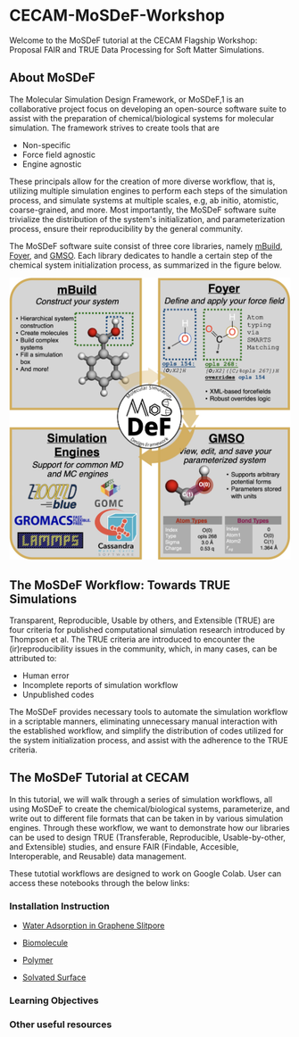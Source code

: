 # CECAM-MoSDeF-Workshop
Welcome to the MoSDeF tutorial at the CECAM Flagship Workshop: Proposal FAIR and TRUE Data Processing for Soft Matter Simulations.

## About MoSDeF
The Molecular Simulation Design Framework, or MoSDeF,1 is an collaborative project focus on developing an open-source software suite to assist with the preparation of chemical/biological systems for molecular simulation. The framework strives to create tools that are
- Non-specific
- Force field agnostic
- Engine agnostic

These principals allow for the creation of more diverse workflow, that is, utilizing multiple simulation engines to perform each steps of the simulation process, and simulate systems at multiple scales, e.g, ab initio, atomistic, coarse-grained, and more. Most importantly, the MoSDeF software suite trivialize the distribution of the system's initialization, and parameterization process, ensure their reproducibility by the general community.

The MoSDeF software suite consist of three core libraries, namely [mBuild](https://github.com/mosdef-hub/mbuild), [Foyer](https://github.com/mosdef-hub/foyer), and [GMSO](https://github.com/mosdef-hub/gmso). Each library dedicates to handle a certain step of the chemical system initialization process, as summarized in the figure below.


![image](images/mosdef_scheme.jpg)

## The MoSDeF Workflow: Towards TRUE Simulations
Transparent, Reproducible, Usable by others, and Extensible (TRUE) are four criteria for published computational simulation research introduced by Thompson et al. The TRUE criteria are introduced to encounter the (ir)reproducibility issues in the community, which, in many cases, can be attributed to:
- Human error
- Incomplete reports of simulation workflow
- Unpublished codes

The MoSDeF provides necessary tools to automate the simulation workflow in a scriptable manners, eliminating unnecessary manual interaction with the established workflow, and simplify the distribution of codes utilized for the system initialization process, and assist with the adherence to the TRUE criteria.

## The MoSDeF Tutorial at CECAM

In this tutorial, we will walk through a series of simulation workflows, all using MoSDeF to create the chemical/biological systems, parameterize, and write out to different file formats that can be taken in by various simulation engines.
Through these workflow, we want to demonstrate how our libraries can be used to design TRUE (Transferable, Reproducible, Usable-by-other, and Extensible) studies, and ensure FAIR (Findable, Accesible, Interoperable, and Reusable) data management.

These tutotial workflows are designed to work on Google Colab. User can access these notebooks through the below links:

### Installation Instruction
- [Water Adsorption in Graphene Slitpore](https://colab.research.google.com/github/mosdef-hub/CECAM-MoSDeF-Workshop/blob/main/slitpore_workflow/Slitpore-Workflow.ipynb)

- [Biomolecule](https://colab.research.google.com/github/daico007/CECAM-MoSDeF-Workshop/blob/main/biomolecule_workflow/Biomolecule-Workflow.ipynb)
- [Polymer](https://colab.research.google.com/github/daico007/CECAM-MoSDeF-Workshop/blob/main/polymer_workflow/hoomd-organics.ipynb)
- [Solvated Surface](https://colab.research.google.com/github/daico007/CECAM-MoSDeF-Workshop/blob/main/solvated_surface_workflow/Solvated_Surface.ipynb)


### Learning Objectives

### Other useful resources